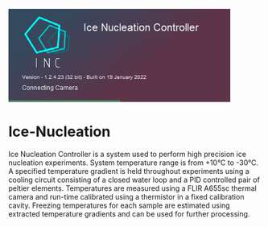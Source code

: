 ![](https://github.com/Aarhus-University-MPE/Ice-Nucleation-Controller/blob/main/docs/assets/INC_SplashLoad.png)

# Ice-Nucleation

Ice Nucleation Controller is a system used to perform high precision ice nucleation experiments. System temperature range is from +10°C to -30°C. A specified temperature gradient is held throughout experiments using a cooling circuit consisting of a closed water loop and a PID controlled pair of peltier elements. Temperatures are measured using a FLIR A655sc thermal camera and run-time calibrated using a thermistor in a fixed calibration cavity. Freezing temperatures for each sample are estimated using extracted temperature gradients and can be used for further processing.
